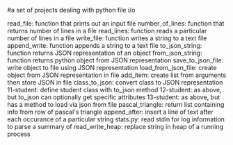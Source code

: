 #a set of projects dealing with python file i/o

read_file: function that prints out an input file
number_of_lines: function that returns number of lines in a file
read_lines: function reads a particular number of lines in a file
write_file: function writes a string to a text file
append_write: function appends a string to a text file
to_json_string: function returns JSON representation of an object
from_json_string: function returns python object from JSON representation
save_to_json_file: write object to file using JSON representation
load_from_json_file: create object from JSON representation in file
add_item: create list from arguments then store JSON in file
class_to_json: convert class to JSON representation
11-student: define student class with to_json method
12-student: as above, but to_json can optionally get specific attributes
13-student: as above, but has a method to load via json from file
pascal_triangle: return list containing info from row of pascal's triangle
append_after: insert a line of text after each occurance of a particular string
stats.py: read stdin for log information to parse a summary of
read_write_heap: replace string in heap of a running process
